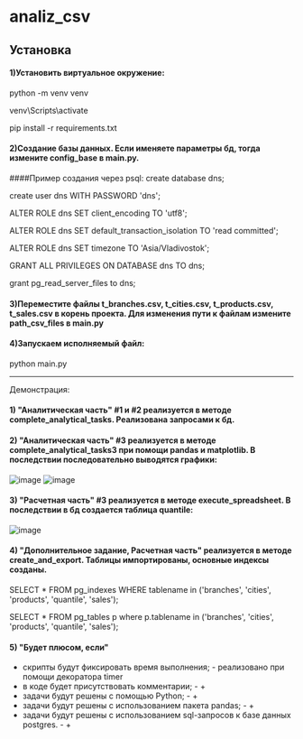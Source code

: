 analiz_csv
====
Установка
----
#### 1)Установить виртуальное окружение:
python -m venv venv

venv\Scripts\activate

pip install -r requirements.txt

#### 2)Создание базы данных. Если именяете параметры бд, тогда измените config_base в main.py. 
####Пример создания через psql:
create database dns;

create user dns WITH PASSWORD 'dns';

ALTER ROLE dns SET client_encoding TO 'utf8';

ALTER ROLE dns SET default_transaction_isolation TO 'read committed';

ALTER ROLE dns SET timezone TO 'Asia/Vladivostok';

GRANT ALL PRIVILEGES ON DATABASE dns TO dns;

grant pg_read_server_files to dns;  

#### 3)Переместите файлы t_branches.csv, t_cities.csv, t_products.csv, t_sales.csv в корень проекта. Для изменения пути к файлам измените path_csv_files в main.py
#### 4)Запускаем исполняемый файл:
python main.py

----
Демонстрация:
#### 1) "Аналитическая часть" #1 и #2 реализуется в методе complete_analytical_tasks. Реализована запросами к бд.
#### 2) "Аналитическая часть" #3 реализуется в методе complete_analytical_tasks3 при помощи pandas и matplotlib. В последствии последовательно выводятся графики:
![image](https://user-images.githubusercontent.com/42601425/177815753-3761acbf-0dc1-49d7-acc7-09b5f54bfd12.png)
![image](https://user-images.githubusercontent.com/42601425/177816221-60de0e36-e15f-4165-b1be-bad47d16d477.png)
#### 3) "Расчетная часть" #3 реализуется в методе execute_spreadsheet. В последствии в бд создается таблица quantile:
![image](https://user-images.githubusercontent.com/42601425/177816981-419de922-5057-4507-9114-931817dd4687.png)
#### 4) "Дополнительное задание, Расчетная часть" реализуется в методе create_and_export. Таблицы импортированы, основные индексы созданы. 
SELECT * FROM pg_indexes WHERE tablename in ('branches', 'cities', 'products', 'quantile', 'sales');

SELECT * FROM pg_tables p where p.tablename in ('branches', 'cities', 'products', 'quantile', 'sales');
#### 5) "Будет плюсом, если" 
-	скрипты будут фиксировать время выполнения; - реализовано при помощи декоратора timer
-	в коде будет присутствовать комментарии; - +
-	задачи будут решены с помощью Python; - +
-	задачи будут решены с использованием пакета pandas; - +
-	задачи будут решены с использованием sql-запросов к базе данных postgres. - +
